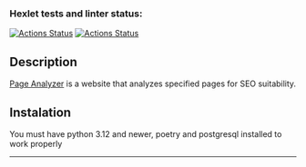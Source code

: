 ### Hexlet tests and linter status:
[![Actions Status](https://github.com/MaksimGoryachev/python-project-83/actions/workflows/hexlet-check.yml/badge.svg)](https://github.com/MaksimGoryachev/python-project-83/actions)
[![Actions Status](https://github.com/MaksimGoryachev/python-project-83/actions/workflows/check.yml/badge.svg)](https://github.com/MaksimGoryachev/python-project-83/actions)

## Description

[Page Analyzer](https://python-project-83-r9xq.onrender.com) is a website that analyzes specified pages for SEO suitability.

## Instalation

You must have python 3.12 and newer, poetry and postgresql installed to work properly
___

